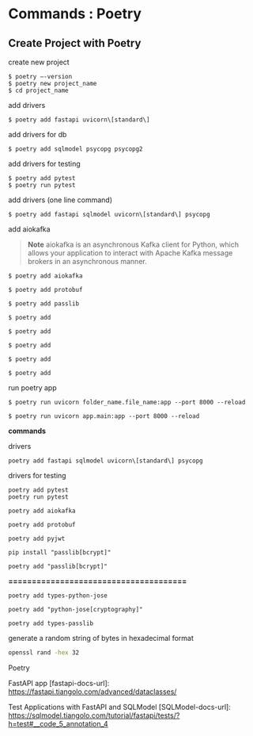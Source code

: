 # Commands : Poetry 

## Create Project with Poetry

create new project
```shell
$ poetry —-version
$ poetry new project_name 
$ cd project_name
```

add drivers
```shell
$ poetry add fastapi uvicorn\[standard\] 
```

add drivers for db
```shell
$ poetry add sqlmodel psycopg psycopg2
```

add drivers for testing
```shell
$ poetry add pytest
$ poetry run pytest
```

add drivers (one line command)
```shell
$ poetry add fastapi sqlmodel uvicorn\[standard\] psycopg 
```

add aiokafka
> **Note**
> aiokafka is an asynchronous Kafka client for Python, which allows your application to interact with Apache Kafka message brokers in an asynchronous manner.

```shell
$ poetry add aiokafka
```

```shell
$ poetry add protobuf
```

```shell
$ poetry add passlib 
```

```shell
$ poetry add  
```

```shell
$ poetry add  
```

```shell
$ poetry add  
```

```shell
$ poetry add  
```

```shell
$ poetry add  
```

run poetry app

```shell
$ poetry run uvicorn folder_name.file_name:app --port 8000 --reload

$ poetry run uvicorn app.main:app --port 8000 --reload
```

**commands**

drivers
```shell
poetry add fastapi sqlmodel uvicorn\[standard\] psycopg 
```

drivers for testing
```shell
poetry add pytest
poetry run pytest
```

```shell
poetry add aiokafka
```

```shell
poetry add protobuf
```

```shell
poetry add pyjwt
```

```shell
pip install "passlib[bcrypt]"

poetry add "passlib[bcrypt]" 
```
**======================================**

```shell
poetry add types-python-jose
```

```shell
poetry add "python-jose[cryptography]"
```

```shell
poetry add types-passlib
```
generate a random string of bytes in hexadecimal format
```bash
openssl rand -hex 32
``` 



Poetry 

FastAPI app
[fastapi-docs-url]: https://fastapi.tiangolo.com/advanced/dataclasses/

Test Applications with FastAPI and SQLModel
[SQLModel-docs-url]: https://sqlmodel.tiangolo.com/tutorial/fastapi/tests/?h=test#__code_5_annotation_4
